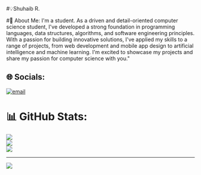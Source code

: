 #💡Shuhaib R.

#💫 About Me:
I'm a student. As a driven and detail-oriented computer science student, I've developed a strong foundation in programming languages, data structures, algorithms, and software engineering principles. With a passion for building innovative solutions, I've applied my skills to a range of projects, from web development and mobile app design to artificial intelligence and machine learning. I'm excited to showcase my projects and share my passion for computer science with you."


## 🌐 Socials:
[![email](https://img.shields.io/badge/Email-D14836?logo=gmail&logoColor=white)](mailto:shuhaibofficial03@gmail.com) 
# 📊 GitHub Stats:
![](https://github-readme-stats.vercel.app/api?username=Shuhaib-R&theme=gruvbox_light&hide_border=false&include_all_commits=false&count_private=false)<br/>
![](https://nirzak-streak-stats.vercel.app/?user=Shuhaib-R&theme=gruvbox_light&hide_border=false)<br/>
![](https://github-readme-stats.vercel.app/api/top-langs/?username=Shuhaib-R&theme=gruvbox_light&hide_border=false&include_all_commits=false&count_private=false&layout=compact)

---
[![](https://visitcount.itsvg.in/api?id=Shuhaib-R&icon=0&color=0)](https://visitcount.itsvg.in)

<!-- Proudly created with GPRM ( https://gprm.itsvg.in ) -->
